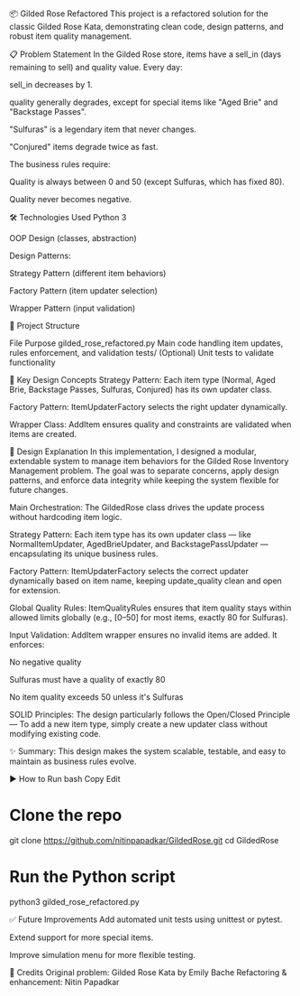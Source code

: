 📦 Gilded Rose Refactored
This project is a refactored solution for the classic Gilded Rose Kata, demonstrating clean code, design patterns, and robust item quality management.

📋 Problem Statement
In the Gilded Rose store, items have a sell_in (days remaining to sell) and quality value.
Every day:

sell_in decreases by 1.

quality generally degrades, except for special items like "Aged Brie" and "Backstage Passes".

"Sulfuras" is a legendary item that never changes.

"Conjured" items degrade twice as fast.

The business rules require:

Quality is always between 0 and 50 (except Sulfuras, which has fixed 80).

Quality never becomes negative.

🛠️ Technologies Used
Python 3

OOP Design (classes, abstraction)

Design Patterns:

Strategy Pattern (different item behaviors)

Factory Pattern (item updater selection)

Wrapper Pattern (input validation)

🧩 Project Structure

File	Purpose
gilded_rose_refactored.py	Main code handling item updates, rules enforcement, and validation
tests/	(Optional) Unit tests to validate functionality

🧠 Key Design Concepts
Strategy Pattern: Each item type (Normal, Aged Brie, Backstage Passes, Sulfuras, Conjured) has its own updater class.

Factory Pattern: ItemUpdaterFactory selects the right updater dynamically.

Wrapper Class: AddItem ensures quality and constraints are validated when items are created.

🧠 Design Explanation
In this implementation, I designed a modular, extendable system to manage item behaviors for the Gilded Rose Inventory Management problem.
The goal was to separate concerns, apply design patterns, and enforce data integrity while keeping the system flexible for future changes.

Main Orchestration:
The GildedRose class drives the update process without hardcoding item logic.

Strategy Pattern:
Each item type has its own updater class — like NormalItemUpdater, AgedBrieUpdater, and BackstagePassUpdater — encapsulating its unique business rules.

Factory Pattern:
ItemUpdaterFactory selects the correct updater dynamically based on item name, keeping update_quality clean and open for extension.

Global Quality Rules:
ItemQualityRules ensures that item quality stays within allowed limits globally (e.g., [0–50] for most items, exactly 80 for Sulfuras).

Input Validation:
AddItem wrapper ensures no invalid items are added. It enforces:

No negative quality

Sulfuras must have a quality of exactly 80

No item quality exceeds 50 unless it's Sulfuras

SOLID Principles:
The design particularly follows the Open/Closed Principle —
To add a new item type, simply create a new updater class without modifying existing code.

✨ Summary:
This design makes the system scalable, testable, and easy to maintain as business rules evolve.


▶️ How to Run
bash
Copy
Edit
# Clone the repo
git clone https://github.com/nitinpapadkar/GildedRose.git
cd GildedRose

# Run the Python script
python3 gilded_rose_refactored.py

✅ Future Improvements
Add automated unit tests using unittest or pytest.

Extend support for more special items.

Improve simulation menu for more flexible testing.

🙏 Credits
Original problem: Gilded Rose Kata by Emily Bache
Refactoring & enhancement: Nitin Papadkar